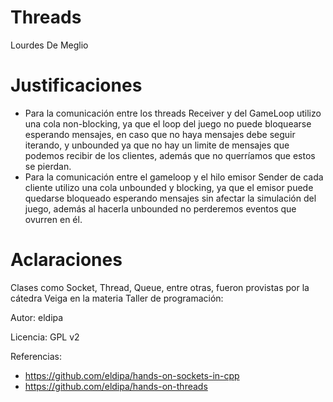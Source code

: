 # Threads

Lourdes De Meglio 
# Justificaciones

* Para la comunicación entre los threads Receiver y del GameLoop utilizo una cola non-blocking, ya que el loop del juego no puede
bloquearse esperando mensajes, en caso que no haya mensajes debe seguir iterando, y unbounded ya que no hay un limite de mensajes que podemos 
recibir de los clientes, además que no querríamos que estos se pierdan. 
* Para la comunicación entre el gameloop y el hilo emisor Sender de cada cliente utilizo una cola unbounded y blocking, ya que el emisor puede 
quedarse bloqueado esperando mensajes sin afectar la simulación del juego, además al hacerla unbounded no perderemos eventos que ovurren en él.  

# Aclaraciones

Clases como Socket, Thread, Queue, entre otras, fueron provistas por la cátedra Veiga en la materia Taller de programación:

Autor: eldipa

Licencia: GPL v2

Referencias: 
* https://github.com/eldipa/hands-on-sockets-in-cpp
* https://github.com/eldipa/hands-on-threads

